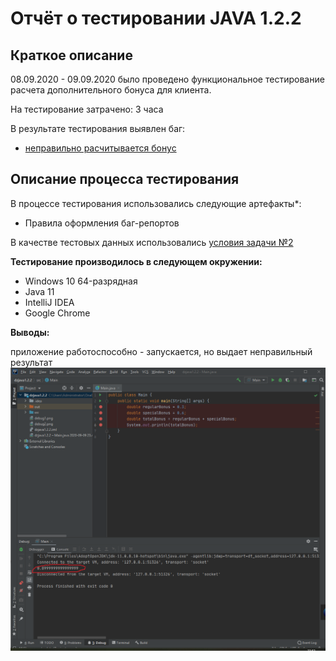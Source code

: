  # Отчёт о тестировании JAVA 1.2.2

## Краткое описание

08.09.2020 - 09.09.2020 было проведено функциональное тестирование расчета дополнительного бонуса для клиента.

На тестирование затрачено: 3 часа

В результате тестирования выявлен баг:
* [неправильно расчитывается бонус](https://github.com/itrm000/dzjava1.2.2/issues/1)

## Описание процесса тестирования

В процессе тестирования использовались следующие артефакты*:
* Правила оформления баг-репортов

В качестве тестовых данных использовались [условия задачи №2](https://github.com/netology-code/javaqa-homeworks/tree/master/programming)

**Тестирование производилось в следующем окружении:**
* Windows 10  64-разрядная
* Java 11
* IntelliJ IDEA
* Google Chrome

**Выводы:**

приложение работоспособно - запускается, но выдает неправильный результат ![скриншот](https://github.com/itrm000/dzjava1.2.2/blob/master/debug3.png)
